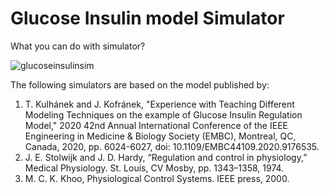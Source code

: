 # Glucose Insulin model Simulator

What you can do with simulator?

![glucoseinsulinsim](k1dm1/glucoseinsulinsim.gif)


The following simulators are based on the model published by:

1. T. Kulhánek and J. Kofránek, "Experience with Teaching Different Modeling Techniques on the example of Glucose Insulin Regulation Model," 2020 42nd Annual International Conference of the IEEE Engineering in Medicine & Biology Society (EMBC), Montreal, QC, Canada, 2020, pp. 6024-6027, doi: 10.1109/EMBC44109.2020.9176535.
2. J. E. Stolwijk and J. D. Hardy, “Regulation and control in physiology,”
Medical Physiology. St. Louis, CV Mosby, pp. 1343–1358, 1974.
3. M. C. K. Khoo, Physiological Control Systems. IEEE press, 2000.

